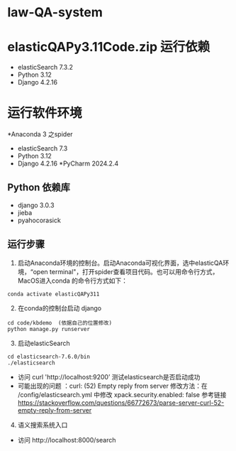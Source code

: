 # law-QA-system

# elasticQAPy3.11Code.zip 运行依赖
* elasticSearch 7.3.2  
* Python 3.12
* Django   4.2.16


# 运行软件环境
*Anaconda 3     之spider
* elasticSearch 7.3  
* Python 3.12 
* Django   4.2.16
*PyCharm 2024.2.4

## Python 依赖库
* django  3.0.3
* jieba   
* pyahocorasick

## 运行步骤
1. 启动Anaconda环境的控制台。启动Anaconda可视化界面，选中elasticQA环境，“open terminal"，打开spider查看项目代码。也可以用命令行方式，MacOS进入conda 的命令行方式如下：
```
conda activate elasticQAPy311
```
2. 在conda的控制台启动 django  
``` 
cd code/kbdemo  (依据自己的位置修改)
python manage.py runserver
```
3. 启动elasticSearch 
```
cd elasticsearch-7.6.0/bin 
./elasticsearch  
```

* 访问 curl 'http://localhost:9200’  测试elasticsearch是否启动成功
* 可能出现的问题 ：curl: (52) Empty reply from server 修改方法：在 /config/elasticsearch.yml 中修改 xpack.security.enabled: false 参考链接 https://stackoverflow.com/questions/66772673/parse-server-curl-52-empty-reply-from-server
4. 语义搜索系统入口
* 访问 http://localhost:8000/search
